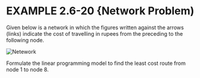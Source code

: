 # EXAMPLE  2.6-20  {Network  Problem) 


Given  below  is  a  network  in  which  the figures  written  against the  arrows  (links)  indicate the  cost of  travelling  in  rupees from  the preceding  to  the following  node. 

![Netework](figs/example_2-06-20.png)

Formulate the  linear programming model to find the  least cost route from  node 1  to  node 8. 